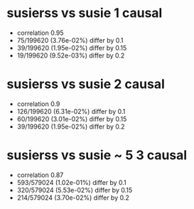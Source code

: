 # susierss vs susie  1 causal

- correlation 0.95
- 75/199620 (3.76e-02%) differ by 0.1
- 39/199620 (1.95e-02%) differ by 0.15
- 19/199620 (9.52e-03%) differ by 0.2


# susierss vs susie  2 causal

- correlation 0.9
- 126/199620 (6.31e-02%) differ by 0.1
- 60/199620 (3.01e-02%) differ by 0.15
- 39/199620 (1.95e-02%) differ by 0.2


# susierss vs susie  ~ 5 3 causal

- correlation 0.87
- 593/579024 (1.02e-01%) differ by 0.1
- 320/579024 (5.53e-02%) differ by 0.15
- 214/579024 (3.70e-02%) differ by 0.2


